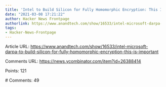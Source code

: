 ```yaml
---
title: 'Intel to Build Silicon for Fully Homomorphic Encryption: This Is Important'
date: "2021-03-08 17:21:22"
author: Hacker News Frontpage
authorlink: https://www.anandtech.com/show/16533/intel-microsoft-darpa-to-build-silicon-for-fully-homomorphic-encryption-this-is-important
tags:
- Hacker-News-Frontpage
---
```


<p>Article URL: <a href="https://www.anandtech.com/show/16533/intel-microsoft-darpa-to-build-silicon-for-fully-homomorphic-encryption-this-is-important">https://www.anandtech.com/show/16533/intel-microsoft-darpa-to-build-silicon-for-fully-homomorphic-encryption-this-is-important</a></p>
<p>Comments URL: <a href="https://news.ycombinator.com/item?id=26388414">https://news.ycombinator.com/item?id=26388414</a></p>
<p>Points: 121</p>
<p># Comments: 49</p>
